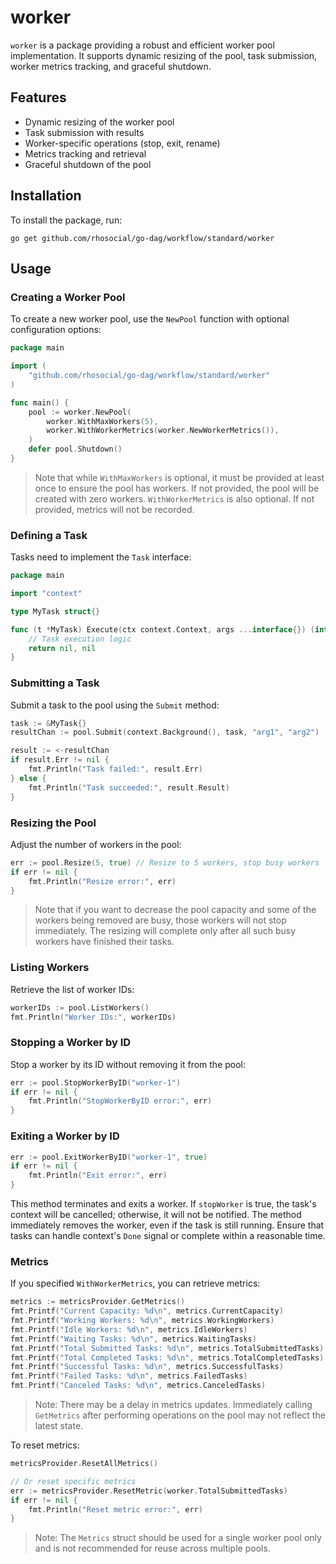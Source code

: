 # worker

`worker` is a package providing a robust and efficient worker pool implementation.
It supports dynamic resizing of the pool, task submission, worker metrics tracking, and graceful shutdown.

## Features

- Dynamic resizing of the worker pool
- Task submission with results
- Worker-specific operations (stop, exit, rename)
- Metrics tracking and retrieval
- Graceful shutdown of the pool

## Installation

To install the package, run:

```shell
go get github.com/rhosocial/go-dag/workflow/standard/worker
```

## Usage

### Creating a Worker Pool

To create a new worker pool, use the `NewPool` function with optional configuration options:

```go
package main

import (
    "github.com/rhosocial/go-dag/workflow/standard/worker"
)

func main() {
    pool := worker.NewPool(
        worker.WithMaxWorkers(5),
        worker.WithWorkerMetrics(worker.NewWorkerMetrics()),
    )
    defer pool.Shutdown()
}

```

> Note that while `WithMaxWorkers` is optional, it must be provided at least once to ensure the pool has workers.
> If not provided, the pool will be created with zero workers.
> `WithWorkerMetrics` is also optional. If not provided, metrics will not be recorded.

### Defining a Task

Tasks need to implement the `Task` interface:

```go
package main

import "context"

type MyTask struct{}

func (t *MyTask) Execute(ctx context.Context, args ...interface{}) (interface{}, error) {
    // Task execution logic
    return nil, nil
}
```

### Submitting a Task

Submit a task to the pool using the `Submit` method:

```go
task := &MyTask{}
resultChan := pool.Submit(context.Background(), task, "arg1", "arg2")

result := <-resultChan
if result.Err != nil {
    fmt.Println("Task failed:", result.Err)
} else {
    fmt.Println("Task succeeded:", result.Result)
}
```

### Resizing the Pool

Adjust the number of workers in the pool:

```go
err := pool.Resize(5, true) // Resize to 5 workers, stop busy workers
if err != nil {
    fmt.Println("Resize error:", err)
}
```

> Note that if you want to decrease the pool capacity and some of the workers being removed are busy,
> those workers will not stop immediately.
> The resizing will complete only after all such busy workers have finished their tasks.

### Listing Workers

Retrieve the list of worker IDs:

```go
workerIDs := pool.ListWorkers()
fmt.Println("Worker IDs:", workerIDs)
```

### Stopping a Worker by ID

Stop a worker by its ID without removing it from the pool:

```go
err := pool.StopWorkerByID("worker-1")
if err != nil {
    fmt.Println("StopWorkerByID error:", err)
}
```

### Exiting a Worker by ID

```go
err := pool.ExitWorkerByID("worker-1", true)
if err != nil {
    fmt.Println("Exit error:", err)
}
```

This method terminates and exits a worker. If `stopWorker` is true, the task's context will be cancelled;
otherwise, it will not be notified. The method immediately removes the worker, even if the task is still running.
Ensure that tasks can handle context's `Done` signal or complete within a reasonable time.

### Metrics

If you specified `WithWorkerMetrics`, you can retrieve metrics:

```go
metrics := metricsProvider.GetMetrics()
fmt.Printf("Current Capacity: %d\n", metrics.CurrentCapacity)
fmt.Printf("Working Workers: %d\n", metrics.WorkingWorkers)
fmt.Printf("Idle Workers: %d\n", metrics.IdleWorkers)
fmt.Printf("Waiting Tasks: %d\n", metrics.WaitingTasks)
fmt.Printf("Total Submitted Tasks: %d\n", metrics.TotalSubmittedTasks)
fmt.Printf("Total Completed Tasks: %d\n", metrics.TotalCompletedTasks)
fmt.Printf("Successful Tasks: %d\n", metrics.SuccessfulTasks)
fmt.Printf("Failed Tasks: %d\n", metrics.FailedTasks)
fmt.Printf("Canceled Tasks: %d\n", metrics.CanceledTasks)
```

> Note: There may be a delay in metrics updates. Immediately calling `GetMetrics` after performing operations
> on the pool may not reflect the latest state.

To reset metrics:

```go
metricsProvider.ResetAllMetrics()

// Or reset specific metrics
err := metricsProvider.ResetMetric(worker.TotalSubmittedTasks)
if err != nil {
    fmt.Println("Reset metric error:", err)
}
```

> Note:
> The `Metrics` struct should be used for a single worker pool only and is not recommended for reuse across multiple pools.